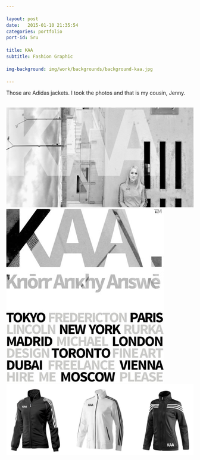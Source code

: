 ```yaml
---

layout: post
date:   2015-01-10 21:35:54
categories: portfolio
port-id: 5ru

title: KAA
subtitle: Fashion Graphic

img-background: img/work/backgrounds/background-kaa.jpg

---
```


Those are Adidas jackets. I took the photos and that is my cousin, Jenny.

<div class="image-container">
    <img class="clear" src=""/>
    <img class="w4" src="./img/work/kaa/kaa-main.jpg"/>
    <img class="w1" src="./img/work/kaa/kaa-words.jpg"/>
    <img class="w3" src="./img/work/kaa/kaa-jackets.jpg"/>
</div>